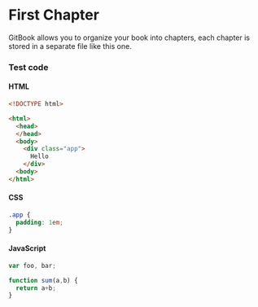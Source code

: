 # First Chapter

GitBook allows you to organize your book into chapters, each chapter is stored in a separate file like this one.







### Test code

#### HTML
```html
<!DOCTYPE html>

<html>
  <head>
  </head>
  <body>
    <div class="app">
      Hello
    </div>
  <body>
</html>
```

#### CSS

```css
.app {
  padding: 1em;
}
```

#### JavaScript

```javascript
var foo, bar;

function sum(a,b) {
  return a+b;
}
```

